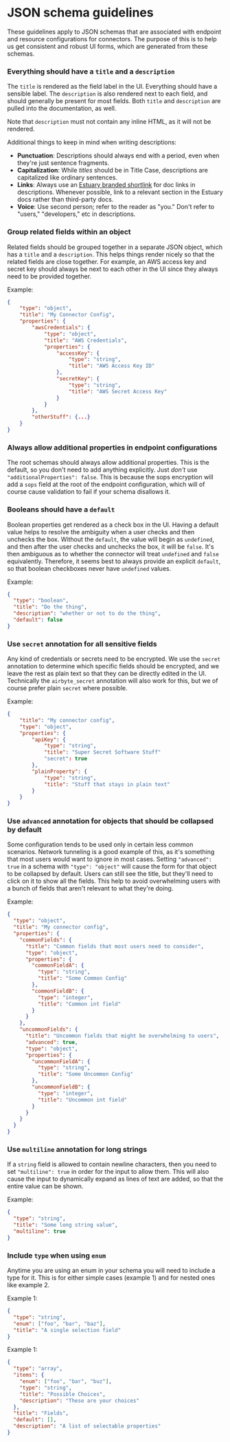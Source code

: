 # JSON schema guidelines

These guidelines apply to JSON schemas that are associated with endpoint and resource configurations
for connectors. The purpose of this is to help us get consistent and robust UI forms, which are
generated from these schemas.

### Everything should have a `title` and a `description`

The `title` is rendered as the field label in the UI. Everything should have a sensible label.
The `description` is also rendered next to each field, and should generally be present for most
fields. Both `title` and `description` are pulled into the documentation, as well. 

Note that `description` must not contain any inline HTML, as it will not be rendered.

Additional things to keep in mind when writing descriptions:
* **Punctuation**: Descriptions should always end with a period, even when they're just sentence fragments.
* **Capitalization**: While _titles_ should be in Title Case, descriptions are capitalized like ordinary sentences.
* **Links**: Always use an [Estuary branded shortlink](https://app.short.io/public/login) for doc links in descriptions. 
Whenever possible, link to a relevant section in the Estuary docs rather than third-party docs.
* **Voice**: Use second person; refer to the reader as "you." Don't refer to "users," "developers," etc in descriptions.

### Group related fields within an object

Related fields should be grouped together in a separate JSON object, which has a `title` and a
`description`. This helps things render nicely so that the related fields are close together. For
example, an AWS access key and secret key should always be next to each other in the UI since they
always need to be provided together.

Example:

```json
{
    "type": "object",
    "title": "My Connector Config",
    "properties": {
        "awsCredentials": {
            "type": "object",
            "title": "AWS Credentials",
            "properties": {
                "accessKey": {
                    "type": "string",
                    "title": "AWS Access Key ID"
                },
                "secretKey": {
                    "type": "string",
                    "title": "AWS Secret Access Key"
                }
            }
        },
        "otherStuff": {...}
    }
}
```

### Always allow additional properties in endpoint configurations

The root schemas should always allow additional properties. This is the default, so you don't need
to add anything explicitly. Just _don't_ use `"additionalProperties": false`. This is because the
sops encryption will add a `sops` field at the root of the endpoint configuration, which will of
course cause validation to fail if your schema disallows it.

### Booleans should have a `default`

Boolean properties get rendered as a check box in the UI. Having a default
value helps to resolve the ambiguity when a user checks and then unchecks the box. Without the
`default`, the value will begin as `undefined`, and then after the user checks and unchecks the box,
it will be `false`. It's then ambiguous as to whether the connector will treat `undefined` and
`false` equivalently. Therefore, it seems best to always provide an explicit `default`, so that
boolean checkboxes never have `undefined` values.

Example:

```json
{
  "type": "boolean",
  "title": "Do the thing",
  "description": "whether or not to do the thing",
  "default": false
}
```

### Use `secret` annotation for all sensitive fields

Any kind of credentials or secrets need to be encrypted. We use the `secret` annotation to determine
which specific fields should be encrypted, and we leave the rest as plain text so that they can be
directly edited in the UI. Technically the `airbyte_secret` annotation will also work for this, but
we of course prefer plain `secret` where possible.

Example:

```json
{
    "title": "My connector config",
    "type": "object",
    "properties": {
        "apiKey": {
            "type": "string",
            "title": "Super Secret Software Stuff"
            "secret": true
        },
        "plainProperty": {
            "type": "string",
            "title": "Stuff that stays in plain text"
        }
    }
}
```

### Use `advanced` annotation for objects that should be collapsed by default

Some configuration tends to be used only in certain less common scenarios. Network tunneling is a
good example of this, as it's something that most users would want to ignore in most cases. Setting
`"advanced": true` in a schema with `"type": "object"` will cause the form for that object to be
collapsed by default. Users can still see the title, but they'll need to click on it to show all the
fields. This help to avoid overwhelming users with a bunch of fields that aren't relevant to what
they're doing.

Example:

```json
{
  "type": "object",
  "title": "My connector config",
  "properties": {
    "commonFields": {
      "title": "Common fields that most users need to consider",
      "type": "object",
      "properties": {
        "commonFieldA": {
          "type": "string",
          "title": "Some Common Config"
        },
        "commonFieldB": {
          "type": "integer",
          "title": "Common int field"
        }
      }
    },
    "uncommonFields": {
      "title": "Uncommon fields that might be overwhelming to users",
      "advanced": true,
      "type": "object",
      "properties": {
        "uncommonFieldA": {
          "type": "string",
          "title": "Some Uncommon Config"
        },
        "uncommonFieldB": {
          "type": "integer",
          "title": "Uncommon int field"
        }
      }
    }
  }
}
```

### Use `multiline` annotation for long strings

If a `string` field is allowed to contain newline characters, then you need to set
`"multiline": true` in order for the input to allow them. This will also cause the input to
dynamically expand as lines of text are added, so that the entire value can be shown.

Example:

```json
{
  "type": "string",
  "title": "Some long string value",
  "multiline": true
}
```

### Include `type` when using `enum`

Anytime you are using an enum in your schema you will need to include a type for it. This is for either simple cases (example 1) and for nested ones like example 2.

Example 1:

```json
{
  "type": "string",
  "enum": ["foo", "bar", "baz"],
  "title": "A single selection field"
}
```

Example 1:

```json
{
  "type": "array",
  "items": {
    "enum": ["foo", "bar", "buz"],
    "type": "string",
    "title": "Possible Choices",
    "description": "These are your choices"
  },
  "title": "Fields",
  "default": [],
  "description": "A list of selectable properties"
}
```
